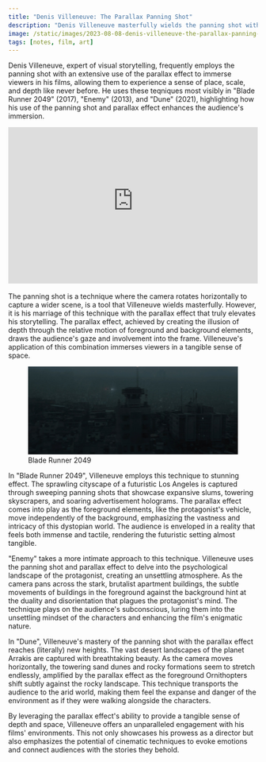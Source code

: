 ```yaml
---
title: "Denis Villeneuve: The Parallax Panning Shot"
description: "Denis Villeneuve masterfully wields the panning shot with parallax in films like Blade Runner 2049, Enemy, and Dune, immersing viewers in rich, multi-dimensional worlds."
image: /static/images/2023-08-08-denis-villeneuve-the-parallax-panning-shot.jpg
tags: [notes, film, art]
---
```


Denis Villeneuve, expert of visual storytelling, frequently employs the panning shot with an extensive use of the
parallax effect to immerse viewers in his films, allowing them to experience a sense of place, scale, and depth like
never before. He uses these teqniques most visibly in "Blade Runner 2049" (2017), "Enemy" (2013), and "Dune" (2021),
highlighting how his use of the panning shot and parallax effect enhances the audience's immersion.

<iframe width="100%" height="315" src="https://www.youtube-nocookie.com/embed/jJovZFm6fzI" title="YouTube video player" frameborder="0" allow="accelerometer; autoplay; clipboard-write; encrypted-media; gyroscope; picture-in-picture; web-share" allowfullscreen></iframe>

The panning shot is a technique where the camera rotates horizontally to capture a wider scene, is a tool that
Villeneuve wields masterfully. However, it is his marriage of this technique with the parallax effect that truly
elevates his storytelling. The parallax effect, achieved by creating the illusion of depth through the relative motion
of foreground and background elements, draws the audience's gaze and involvement into the frame. Villeneuve's
application of this combination immerses viewers in a tangible sense of space.

<figure>
  <img src="/static/images/2023-08-08-denis-villeneuve-the-parallax-panning-shot.jpg" alt="Blade Runner 2049" />
  <figcaption>Blade Runner 2049</figcaption>
</figure>

In "Blade Runner 2049", Villeneuve employs this technique to stunning effect. The sprawling cityscape of a futuristic
Los Angeles is captured through sweeping panning shots that showcase expansive slums, towering skyscrapers, and soaring
advertisement holograms. The parallax effect comes into play as the foreground elements, like the protagonist's vehicle,
move independently of the background, emphasizing the vastness and intricacy of this dystopian world. The audience is
enveloped in a reality that feels both immense and tactile, rendering the futuristic setting almost tangible.

"Enemy" takes a more intimate approach to this technique. Villeneuve uses the panning shot and parallax effect to delve
into the psychological landscape of the protagonist, creating an unsettling atmosphere. As the camera pans across the
stark, brutalist apartment buildings, the subtle movements of buildings in the foreground against the background hint
at the duality and disorientation that plagues the protagonist's mind. The technique plays on the audience's
subconscious, luring them into the unsettling mindset of the characters and enhancing the film's enigmatic nature.

In "Dune", Villeneuve's mastery of the panning shot with the parallax effect reaches (literally) new heights. The vast
desert landscapes of the planet Arrakis are captured with breathtaking beauty. As the camera moves horizontally, the
towering sand dunes and rocky formations seem to stretch endlessly, amplified by the parallax effect as the foreground
Ornithopters shift subtly against the rocky landscape. This technique transports the audience to the arid world, making
them feel the expanse and danger of the environment as if they were walking alongside the characters.

By leveraging the parallax effect's ability to provide a tangible sense of depth and space, Villeneuve offers an
unparalleled engagement with his films' environments. This not only showcases his prowess as a director but also
emphasizes the potential of cinematic techniques to evoke emotions and connect audiences with the stories they behold.

